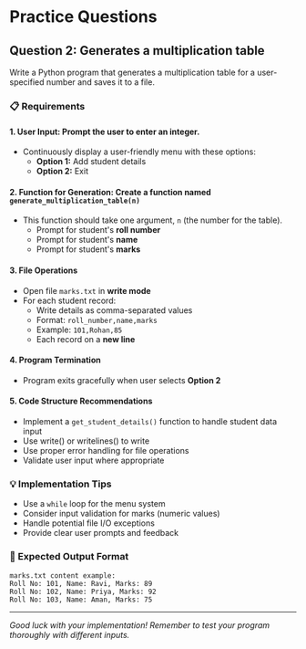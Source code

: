 # Practice Questions

## Question 2: Generates a multiplication table

Write a Python program that generates a multiplication table for a user-specified number and saves it to a file.

### 📋 Requirements

#### 1. User Input: Prompt the user to enter an integer.
- Continuously display a user-friendly menu with these options:
  - **Option 1:** Add student details
  - **Option 2:** Exit

#### 2. Function for Generation: Create a function named  `generate_multiplication_table(n)`
- This function should take one argument, `n` (the number for the table).
  - Prompt for student's **roll number**
  - Prompt for student's **name**
  - Prompt for student's **marks**

#### 3. File Operations
- Open file `marks.txt` in **write mode**
- For each student record:
  - Write details as comma-separated values
  - Format: `roll_number,name,marks`
  - Example: `101,Rohan,85`
  - Each record on a **new line**

#### 4. Program Termination
- Program exits gracefully when user selects **Option 2**

#### 5. Code Structure Recommendations
- Implement a `get_student_details()` function to handle student data input
- Use write() or writelines() to write
- Use proper error handling for file operations
- Validate user input where appropriate

### 💡 Implementation Tips
- Use a `while` loop for the menu system
- Consider input validation for marks (numeric values)
- Handle potential file I/O exceptions
- Provide clear user prompts and feedback

### 📝 Expected Output Format
```
marks.txt content example:
Roll No: 101, Name: Ravi, Marks: 89
Roll No: 102, Name: Priya, Marks: 92
Roll No: 103, Name: Aman, Marks: 75
```

---

*Good luck with your implementation! Remember to test your program thoroughly with different inputs.*
